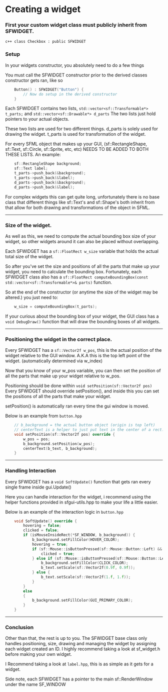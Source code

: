 
# Creating a widget

### First your custom widget class must publicly inherit from SFWIDGET.
```c++ class Checkbox : public SFWIDGET ```

### Setup
In your widgets constructor, you absolutely need to do a few things

You must call the SFWIDGET constructor prior to the derived classes constructor gets ran, like so
```c++
    Button() : SFWIDGET("Button") {
        // Now do setup in the derived constructor
    }
```

Each SFWIDGET contains two lists, ```std::vector<sf::Transformable*> t_parts;``` and ```std::vector<sf::Drawable*> d_parts```
The two lists just hold pointers to your actual objects.

These two lists are used for two different things. d_parts is solely used for drawing the widget. t_parts is used for transformation of the widget.

For every SFML object that makes up your GUI, (sf::RectangleShape, sf::Text, sf::Circle, sf::Sprite, etc, etc) NEEDS TO BE ADDED TO BOTH THESE LISTS.
An example:
```c++
    sf::RectangleShape background;
    sf::Text label;
    t_parts->push_back(&background);
    t_parts->push_back(&label);
    d_parts->push_back(&background);
    d_parts->push_back(&label);
```
For complex widgets this can get quite long, unfortunately there is no base class that different things like sf::Text's and sf::Shape's both inherit from that allow for both drawing and transformations of the object in SFML.

---

### Size of the widget.
As well as this, we need to compute the actual bounding box size of your widget, so other widgets around it can also be placed without overlapping.

Each SFWIDGET has a ```sf::FloatRect w_size``` variable that holds the actual total size of the widget.

So after you've set the size and positions of all the parts that make up your widget, you need to calculate the bounding box. Fortunately, each SFWIDGET class also has a ```sf::FloatRect computeBoundingBox(const std::vector<sf::Transformable*>& parts)``` function.

So at the end of the constructor (or anytime the size of the widget may be altered.) you just need to: 
```c++ 
    w_size = computeBoundingBox(t_parts);
```

If your curious about the bounding box of your widget, the GUI class has a ```void DebugDraw()``` function that will draw the bounding boxes of all widgets.

---

### Positioning the widget in the correct place.
Every SFWIDGET has a ```sf::Vector2f w_pos```, this is the actual position
of the widget relative to the GUI window. A.K.A this is the top left point of the widget. (automatically determined via w_index)

Now that you know of your w_pos variable, you can then set the position of all the parts that make up your widget relative to w_pos.

Positioning should be done within ```void setPosition(sf::Vector2f pos)```
Every SFWIDGET should override setPosition(), and inside this you can set the positions of all the parts that make your widget.

setPosition() is automatically ran every time the gui window is moved.

Below is an example from ```button.hpp```
```c++
    // b_background = the actual button object (origin is top left)
    // centerText is a helper to just put text in the center of a rect.
    void setPosition(sf::Vector2f pos) override {
        w_pos = pos;
        b_background.setPosition(w_pos);
        centerText(b_text, b_background);
    }
```

---

### Handling Interaction
Every SFWIDGET has a ```void SoftUpdate()``` function that gets ran every single frame inside gui.Update()

Here you can handle interaction for the widget, i recommend using the helper functions provided in sfgui-utils.hpp to make your life a little easier.

Below is an example of the interaction logic in ```button.hpp```
```c++
    void SoftUpdate() override {
        hovering = false;
        clicked = false;
        if (isMouseInsideRect(*SF_WINDOW, b_background)) {
            b_background.setFillColor(HOVER_COLOR);
            hovering = true;
            if (sf::Mouse::isButtonPressed(sf::Mouse::Button::Left) && !leftMouseWasPressed) {
                clicked = true;
            } else if (sf::Mouse::isButtonPressed(sf::Mouse::Button::Left)) {
                b_background.setFillColor(CLICK_COLOR);
                b_text.setScale(sf::Vector2f(0.9f, 0.9f));
            } else {
                b_text.setScale(sf::Vector2f(1.f, 1.f));
            }
        }
        else
        {
            b_background.setFillColor(GUI_PRIMARY_COLOR);
        }
    }
```

---

### Conclusion
Other than that, the rest is up to you. The SFWIDGET base class only handles positioning, size, drawing and managing the widget by assigning each widget created an ID. I highly recommend taking a look at sf_widget.h before making your own widget.

I Recommend taking a look at ```label.hpp```, this is as simple as it gets for a widget.

Side note, each SFWIDGET has a pointer to the main sf::RenderWindow under the name SF_WINDOW


